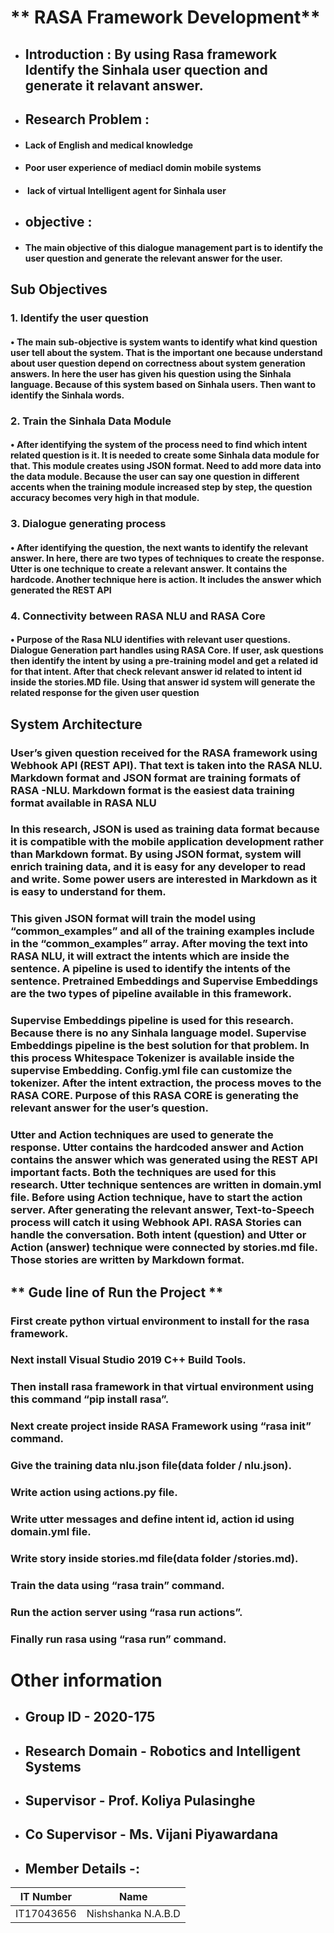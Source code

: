 # ** RASA Framework Development**

*  ## Introduction : By using Rasa framework Identify the Sinhala user quection and generate it relavant answer. ​

*  ## Research Problem : 
*  ####      Lack of English and medical knowledge​ 
*  ####      Poor user experience of mediacl domin mobile systems
*  #### ​     lack of virtual Intelligent agent for Sinhala user

*  ## objective : 
*  ####      The main objective of this dialogue management part is to identify the user question and generate the relevant answer for the user.

## **Sub Objectives**
###     1.	Identify the user question
####        • The main sub-objective is system wants to identify what kind question user tell about the system. That is the important one because understand about user question depend on correctness about system generation answers. In here the user has given his question using the Sinhala language. Because of this system based on Sinhala users. Then want to identify the Sinhala words.

###     2.	Train the Sinhala Data Module
####	    • After identifying the system of the process need to find which intent related question is it. It is needed to create some Sinhala data module for that. This module creates using JSON format. Need to add more data into the data module. Because the user can say one question in different accents when the training module increased step by step, the question accuracy becomes very high in that module.
 
###	3.	Dialogue generating process 
####	    • After identifying the question, the next wants to identify the relevant answer. In here, there are two types of techniques to create the response. Utter is one technique to create a relevant answer. It contains the hardcode. Another technique here is action. It includes the answer which generated the REST API 

###     4.      Connectivity between RASA NLU and RASA Core
####	    • Purpose of the Rasa NLU identifies with relevant user questions. Dialogue Generation part handles using RASA Core. If user, ask questions then identify the intent by using a pre-training model and get a related id for that intent. After that check relevant answer id related to intent id inside the stories.MD file. Using that answer id system will generate the related response for the given user question
 

## **System Architecture**

### User’s given question received for the RASA framework using Webhook API (REST API). That text is taken into the RASA NLU. Markdown format and JSON format are training formats of RASA -NLU. Markdown format is the easiest data training format available in RASA NLU
### In this research, JSON is used as training data format because it is compatible with the mobile application development rather than Markdown format. By using JSON format, system will enrich training data, and it is easy for any developer to read and write. Some power users are interested in Markdown as it is easy to understand for them. 
### This given JSON format will train the model using “common_examples” and all of the training examples include in the “common_examples” array. After moving the text into RASA NLU, it will extract the intents which are inside the sentence. A pipeline is used to identify the intents of the sentence. Pretrained Embeddings and Supervise Embeddings are the two types of pipeline available in this framework. 
### Supervise Embeddings pipeline is used for this research. Because there is no any Sinhala language model. Supervise Embeddings pipeline is the best solution for that problem. In this process Whitespace Tokenizer is available inside the supervise Embedding. Config.yml file can customize the tokenizer. After the intent extraction, the process moves to the RASA CORE. Purpose of this RASA CORE is generating the relevant answer for the user’s question. 
### Utter and Action techniques are used to generate the response. Utter contains the hardcoded answer and Action contains the answer which was generated using the REST API important facts. Both the techniques are used for this research. Utter technique sentences are written in domain.yml file. Before using Action technique, have to start the action server. After generating the relevant answer, Text-to-Speech process will catch it using Webhook API. RASA Stories can handle the conversation. Both intent (question) and Utter or Action (answer) technique were connected by stories.md file. Those stories are written by Markdown format.

## ** Gude line of Run the Project **

### First create python virtual environment to install for the rasa framework.
### Next install Visual Studio 2019 C++ Build Tools.
### Then install rasa framework in that virtual environment using this command “pip install rasa”.
### Next create project inside RASA Framework using “rasa init” command.
### Give the training data nlu.json file(data folder / nlu.json).
### Write action using actions.py file.
### Write utter messages and define intent id, action id using domain.yml file.
### Write story inside stories.md file(data folder /stories.md).
### Train the data using “rasa train” command.
### Run the action server using “rasa run actions”.
### Finally run rasa using “rasa run” command.
 
# Other information

* ## **Group ID** - 2020-175
 
* ## **Research Domain** - Robotics and Intelligent Systems
 
* ## **Supervisor** - Prof. Koliya Pulasinghe

* ## **Co Supervisor** - Ms. Vijani Piyawardana

* ## **Member Details -:**

| IT Number   | Name               |
| ----------- | ------------------ |
| IT17043656  | Nishshanka N.A.B.D |
